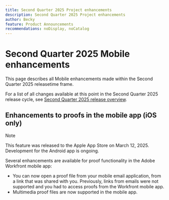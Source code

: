 ```yaml
---
title: Second Quarter 2025 Project enhancements
description: Second Quarter 2025 Project enhancements
author: Becky
feature: Product Announcements
recommendations: noDisplay, noCatalog
---
```

# Second Quarter 2025 Mobile enhancements

This page describes all Mobile enhancements made within the Second Quarter 2025 releasetime frame.

For a list of all changes available at this point in the Second Quarter 2025 release cycle, see [Second Quarter 2025 release overview](/help/quicksilver/product-announcements/product-releases/25-q2-release-activity/25-q2-release-overview.md).


## Enhancements to proofs in the mobile app (iOS only)

>[!NOTE]
>
>This feature was released to the Apple App Store on March 12, 2025. Development for the Android app is ongoing.

Several enhancements are available for proof functionality in the Adobe Workfront mobile app:

* You can now open a proof file from your mobile email application, from a link that was shared with you. Previously, links from emails were not supported and you had to access proofs from the Workfront mobile app.
* Multimedia proof files are now supported in the mobile app.

